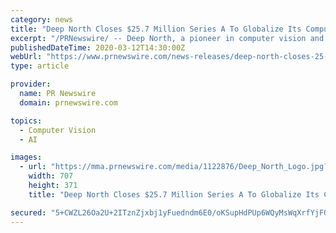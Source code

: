 ```yaml
---
category: news
title: "Deep North Closes $25.7 Million Series A To Globalize Its Computer Vision and AI-Powered Analytics Platform"
excerpt: "/PRNewswire/ -- Deep North, a pioneer in computer vision and AI- powered video analytics, has closed a $25.7 million Series A funding round, led"
publishedDateTime: 2020-03-12T14:30:00Z
webUrl: "https://www.prnewswire.com/news-releases/deep-north-closes-25-7-million-series-a-to-globalize-its-computer-vision-and-ai-powered-analytics-platform-301021818.html"
type: article

provider:
  name: PR Newswire
  domain: prnewswire.com

topics:
  - Computer Vision
  - AI

images:
  - url: "https://mma.prnewswire.com/media/1122876/Deep_North_Logo.jpg?p=facebook"
    width: 707
    height: 371
    title: "Deep North Closes $25.7 Million Series A To Globalize Its Computer Vision and AI-Powered Analytics Platform"

secured: "5+CWZL26Oa2U+2ITznZjxbj1yFuedndm6E0/oKSupHdPUp6WQyMsWqXrfYjFO6nP77n5K2cbKKxQw5z/ickjtpEL2a+xDaiIC7wvHuJBbIeo8FgAEjDgIWK75FgDU4gNxxKXAUMPScgyzLkcR6/P3nZkNSx2mNrhL5g4sL0Nu4348kpovPXe1f0yWX1nbC0M2Qcvi44Z8onx8VHmiVaBnl+1nYMz0wXeJt2byM4d3jRfKa2ovORGfzd/jd78Kv65KOEgY904pm7uraXIVAjshXpjcRl71y8fQhb8jPaLf/Zq+Pc8siAmfdChMZY5y0d5;BFj8bKgA89PWoKW1LNmF0g=="
---
```


